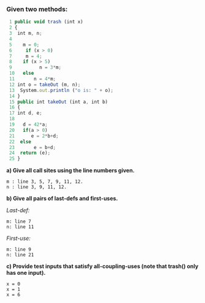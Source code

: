### Given two methods:
```js
 1 public void trash (int x) 
 2 {
 3  int m, n; 
 4 
 5    m = 0;
 6     if (x > 0)
 7     m = 4;
 8    if (x > 5)
 9          n = 3*m;
 10   else 
 11       n = 4*m; 
 12 int o = takeOut (m, n);
 13  System.out.println ("o is: " + o);
 14 }
 15 public int takeOut (int a, int b)
 16 {
 17 int d, e;
 18 
 19   d = 42*a;
 20   if(a > 0)
 21      e = 2*b+d;
 22  else
 23       e = b+d;
 24  return (e);
 25 }
 ```
 **a) Give all call sites using the line numbers given.**
 ```
 m : line 3, 5, 7, 9, 11, 12.
 n : line 3, 9, 11, 12.
 ```
 **b) Give all pairs of last-defs and first-uses.**
 
 *Last-def:*
 ```
 m: line 7
 n: line 11
 ```
 *First-use:*
 ```
 m: line 9
 n: line 21
 ```
 **c) Provide test inputs that satisfy all-coupling-uses (note that trash() only has one input).**
```
x = 0
x = 1
x = 6
```
 
